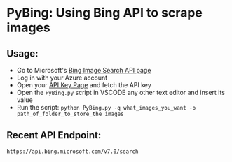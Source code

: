 # PyBing: Using Bing API to scrape images

## Usage:

- Go to Microsoft's [Bing Image Search API page](https://azure.microsoft.com/en-us/services/cognitive-services/bing-image-search-api/)
- Log in with your Azure account
- Open your [API Key Page](https://azure.microsoft.com/en-us/try/cognitive-services/my-apis/?apiSlug=search-api) and fetch the API key
- Open the ``PyBing.py`` script in VSCODE any other text editor and insert its value
- Run the script: ```python PyBing.py -q what_images_you_want -o path_of_folder_to_store_the images```



## Recent API Endpoint:

``
https://api.bing.microsoft.com/v7.0/search
``
